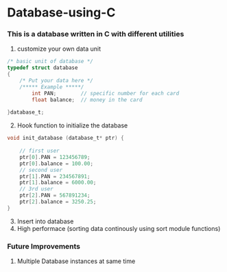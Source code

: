 # Database-using-C
### This is a database written in C with different utilities
1. customize your own data unit
```c
/* basic unit of database */
typedef struct database
{
	/* Put your data here */
	/***** Example *****/
		int PAN;        // specific number for each card
		float balance;  // money in the card
	
}database_t;
```
2. Hook function to initialize the database
```c
void init_database (database_t* ptr) {
    
    // first user
    ptr[0].PAN = 123456789;
    ptr[0].balance = 100.00;
    // second user
    ptr[1].PAN = 234567891;
    ptr[1].balance = 6000.00;
    // 3rd user
    ptr[2].PAN = 567891234;
    ptr[2].balance = 3250.25;
}
```
3. Insert into database
4. High performace (sorting data continously using sort module functions)
### Future Improvements
1. Multiple Database instances at same time

